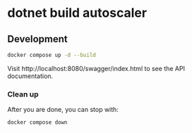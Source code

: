 # dotnet build autoscaler

## Development

```bash
docker compose up -d --build
```

Visit http://localhost:8080/swagger/index.html to see the API documentation.

### Clean up

After you are done, you can stop with:

```bash
docker compose down
```